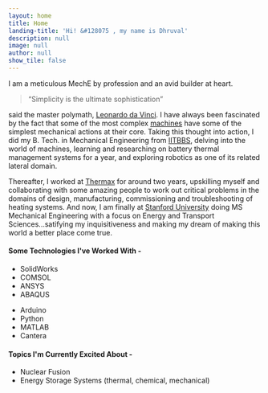 ```yaml
---
layout: home
title: Home
landing-title: 'Hi! &#128075 , my name is Dhruval'
description: null
image: null
author: null
show_tile: false
---
```


<p>I am a meticulous MechE by profession and an avid builder at heart.</p>
<blockquote>“Simplicity is the ultimate sophistication”</blockquote> 
<p>said the master polymath, <a href="https://en.wikipedia.org/wiki/Leonardo_da_Vinci" target="_blank">Leonardo da Vinci</a>. I have always been fascinated by the fact that some of the most complex <a href="Misc_files/sewing_mech.html">machines</a> have some of the simplest mechanical actions at their core. Taking this thought into action, I did my B. Tech. in Mechanical Engineering from <a href="https://www.iitbbs.ac.in/" target="_blank">IITBBS</a>, delving into the world of machines, learning and researching on battery thermal management systems for a year, and exploring robotics as one of its related lateral domain. </p>
<p>Thereafter, I worked at <a href="https://www.thermaxglobal.com/" target="_blank">Thermax</a> for around two years, upskilling myself and collaborating with some amazing people to work out critical problems in the domains of design, manufacturing, commissioning and troubleshooting of heating systems. And now, I am finally at <a href="https://www.stanford.edu/" target="_blank">Stanford University</a> doing MS Mechanical Engineering with a focus on Energy and Transport Sciences...satifying my inquisitiveness and making my dream of making this world a better place come true.</p>

<div class="row 200%">
    <div class="6u 12u$(medium)">
        <h4>Some Technologies I've Worked With -</h4>
        <div class="row">
            <div class="6u 12u$(small)">
                <ul>
                <li>SolidWorks</li>
                <li>COMSOL</li>
                <li>ANSYS</li>
                <li>ABAQUS</li>
                </ul>
            </div>
            <div class="6u$ 12u$(small)">
                <ul>
                <li>Arduino</li>
                <li>Python</li>
                <li>MATLAB</li>
                <li>Cantera</li>
                </ul>
            </div>
        </div>
    </div>
    <div class="6u$ 12u$(medium)">
        <h4>Topics I'm Currently Excited About -</h4>
        <div class="box">
            <ul class="alt">
                <li>Nuclear Fusion</li>
                <li>Energy Storage Systems (thermal, chemical, mechanical)</li>
            </ul>
        </div>
    </div>
</div>

    


